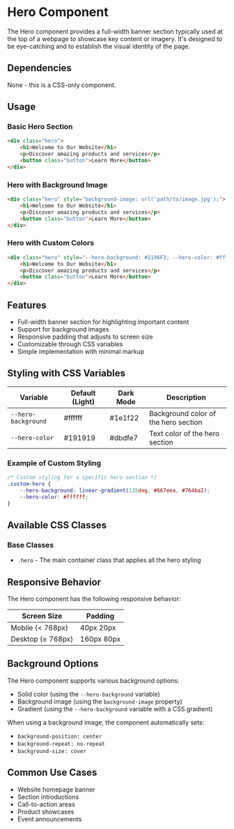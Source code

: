 # Hero Component

The Hero component provides a full-width banner section typically used at the top of a webpage to showcase key content or imagery. It's designed to be eye-catching and to establish the visual identity of the page.

## Dependencies

None - this is a CSS-only component.

## Usage

### Basic Hero Section

```html
<div class="hero">
    <h1>Welcome to Our Website</h1>
    <p>Discover amazing products and services</p>
    <button class="button">Learn More</button>
</div>
```

### Hero with Background Image

```html
<div class="hero" style="background-image: url('path/to/image.jpg');">
    <h1>Welcome to Our Website</h1>
    <p>Discover amazing products and services</p>
    <button class="button">Learn More</button>
</div>
```

### Hero with Custom Colors

```html
<div class="hero" style="--hero-background: #2196F3; --hero-color: #ffffff;">
    <h1>Welcome to Our Website</h1>
    <p>Discover amazing products and services</p>
    <button class="button">Learn More</button>
</div>
```

## Features

- Full-width banner section for highlighting important content
- Support for background images
- Responsive padding that adjusts to screen size
- Customizable through CSS variables
- Simple implementation with minimal markup

## Styling with CSS Variables

| Variable | Default (Light) | Dark Mode | Description |
| -------- | --------------- | --------- | ----------- |
| `--hero-background` | #ffffff | #1e1f22 | Background color of the hero section |
| `--hero-color` | #191919 | #dbdfe7 | Text color of the hero section |

### Example of Custom Styling

```css
/* Custom styling for a specific hero section */
.custom-hero {
    --hero-background: linear-gradient(135deg, #667eea, #764ba2);
    --hero-color: #ffffff;
}
```

## Available CSS Classes

### Base Classes
- `.hero` - The main container class that applies all the hero styling

## Responsive Behavior

The Hero component has the following responsive behavior:

| Screen Size | Padding |
| ----------- | ------- |
| Mobile (< 768px) | 40px 20px |
| Desktop (≥ 768px) | 160px 80px |

## Background Options

The Hero component supports various background options:

- Solid color (using the `--hero-background` variable)
- Background image (using the `background-image` property)
- Gradient (using the `--hero-background` variable with a CSS gradient)

When using a background image, the component automatically sets:
- `background-position: center`
- `background-repeat: no-repeat`
- `background-size: cover`

## Common Use Cases

- Website homepage banner
- Section introductions
- Call-to-action areas
- Product showcases
- Event announcements